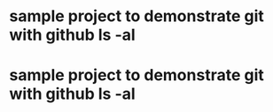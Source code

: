 # sample project to demonstrate git with github ls -al 
# sample project to demonstrate git with github ls -al 

